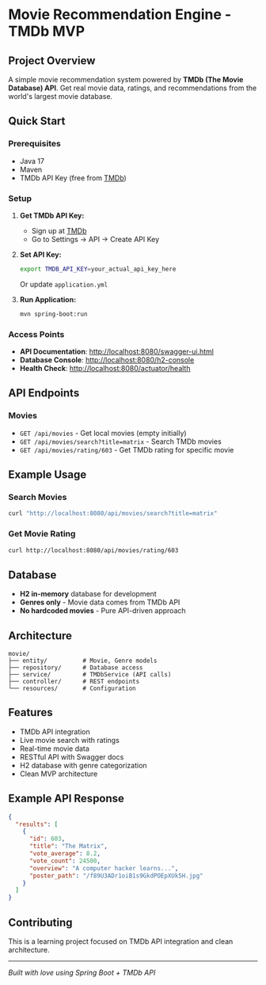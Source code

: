# Movie Recommendation Engine - TMDb MVP

## Project Overview

A simple movie recommendation system powered by **TMDb (The Movie Database) API**. Get real movie data, ratings, and recommendations from the world's largest movie database.

## Quick Start

### Prerequisites

- Java 17
- Maven
- TMDb API Key (free from [TMDb](https://www.themoviedb.org/settings/api))

### Setup

1. **Get TMDb API Key:**
   - Sign up at [TMDb](https://www.themoviedb.org/)
   - Go to Settings → API → Create API Key

2. **Set API Key:**

   ```bash
   export TMDB_API_KEY=your_actual_api_key_here
   ```

   Or update `application.yml`

3. **Run Application:**

   ```bash
   mvn spring-boot:run
   ```

### Access Points

- **API Documentation**: <http://localhost:8080/swagger-ui.html>
- **Database Console**: <http://localhost:8080/h2-console>
- **Health Check**: <http://localhost:8080/actuator/health>

## API Endpoints

### Movies

- `GET /api/movies` - Get local movies (empty initially)
- `GET /api/movies/search?title=matrix` - Search TMDb movies
- `GET /api/movies/rating/603` - Get TMDb rating for specific movie

## Example Usage

### Search Movies

```bash
curl "http://localhost:8080/api/movies/search?title=matrix"
```

### Get Movie Rating

```bash
curl http://localhost:8080/api/movies/rating/603
```

## Database

- **H2 in-memory** database for development
- **Genres only** - Movie data comes from TMDb API
- **No hardcoded movies** - Pure API-driven approach

## Architecture

```
movie/
├── entity/          # Movie, Genre models
├── repository/      # Database access
├── service/         # TMDbService (API calls)
├── controller/      # REST endpoints
└── resources/       # Configuration
```

## Features

- TMDb API integration
- Live movie search with ratings
- Real-time movie data
- RESTful API with Swagger docs
- H2 database with genre categorization
- Clean MVP architecture

## Example API Response

```json
{
  "results": [
    {
      "id": 603,
      "title": "The Matrix",
      "vote_average": 8.2,
      "vote_count": 24500,
      "overview": "A computer hacker learns...",
      "poster_path": "/f89U3ADr1oiB1s9GkdPOEpXUk5H.jpg"
    }
  ]
}
```

## Contributing

This is a learning project focused on TMDb API integration and clean architecture.

---

*Built with love using Spring Boot + TMDb API*
